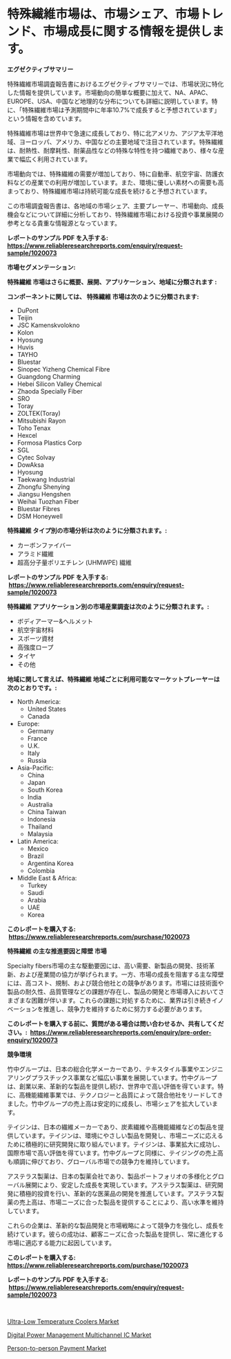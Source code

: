 <p><h1>特殊繊維市場は、市場シェア、市場トレンド、市場成長に関する情報を提供します。</h1></p><p><strong>エグゼクティブサマリー</strong></p>
<p><p>特殊繊維市場調査報告書におけるエグゼクティブサマリーでは、市場状況に特化した情報を提供しています。市場動向の簡単な概要に加えて、NA、APAC、EUROPE、USA、中国など地理的な分布についても詳細に説明しています。特に、「特殊繊維市場は予測期間中に年率10.7%で成長すると予想されています」という情報を含めています。</p><p>特殊繊維市場は世界中で急速に成長しており、特に北アメリカ、アジア太平洋地域、ヨーロッパ、アメリカ、中国などの主要地域で注目されています。特殊繊維は、耐熱性、耐摩耗性、耐薬品性などの特殊な特性を持つ繊維であり、様々な産業で幅広く利用されています。</p><p>市場動向では、特殊繊維の需要が増加しており、特に自動車、航空宇宙、防護衣料などの産業での利用が増加しています。また、環境に優しい素材への需要も高まっており、特殊繊維市場は持続可能な成長を続けると予想されています。</p><p>この市場調査報告書は、各地域の市場シェア、主要プレーヤー、市場動向、成長機会などについて詳細に分析しており、特殊繊維市場における投資や事業展開の参考となる貴重な情報源となっています。</p></p>
<p><strong>レポートのサンプル PDF を入手する: <a href="https://www.reliableresearchreports.com/enquiry/request-sample/1020073">https://www.reliableresearchreports.com/enquiry/request-sample/1020073</a></strong></p>
<p><strong>市場セグメンテーション:</strong></p>
<p><strong> 特殊繊維 市場はさらに概要、展開、アプリケーション、地域に分類されます :</strong></p>
<p><strong>コンポーネントに関しては、 特殊繊維 市場は次のように分類されます: &nbsp;</strong></p>
<p><ul><li>DuPont</li><li>Teijin</li><li>JSC Kamenskvolokno</li><li>Kolon</li><li>Hyosung</li><li>Huvis</li><li>TAYHO</li><li>Bluestar</li><li>Sinopec Yizheng Chemical Fibre</li><li>Guangdong Charming</li><li>Hebei Silicon Valley Chemical</li><li>Zhaoda Specially Fiber</li><li>SRO</li><li>Toray</li><li>ZOLTEK(Toray)</li><li>Mitsubishi Rayon</li><li>Toho Tenax</li><li>Hexcel</li><li>Formosa Plastics Corp</li><li>SGL</li><li>Cytec Solvay</li><li>DowAksa</li><li>Hyosung</li><li>Taekwang Industrial</li><li>Zhongfu Shenying</li><li>Jiangsu Hengshen</li><li>Weihai Tuozhan Fiber</li><li>Bluestar Fibres</li><li>DSM
    Honeywell</li></ul></p>
<p><strong> 特殊繊維 タイプ別の市場分析は次のように分類されます。:</strong></p>
<p><ul><li>カーボンファイバー</li><li>アラミド繊維</li><li>超高分子量ポリエチレン (UHMWPE) 繊維</li></ul></p>
<p><strong>レポートのサンプル PDF を入手する: &nbsp;<a href="https://www.reliableresearchreports.com/enquiry/request-sample/1020073">https://www.reliableresearchreports.com/enquiry/request-sample/1020073</a></strong></p>
<p><strong> 特殊繊維 アプリケーション別の市場産業調査は次のように分類されます。:</strong></p>
<p><ul><li>ボディアーマー&ヘルメット</li><li>航空宇宙材料</li><li>スポーツ資材</li><li>高強度ロープ</li><li>タイヤ</li><li>その他</li></ul></p>
<p><strong>地域に関して言えば、特殊繊維 地域ごとに利用可能なマーケットプレーヤーは次のとおりです。:</strong></p>
<p><ul>
    <li>
        North America:
        <ul>
            <li>United States</li>
            <li>Canada</li>
        </ul>
    </li>
    <li>
        Europe:
        <ul>
            <li>Germany</li>
            <li>France</li>
            <li>U.K.</li>
            <li>Italy</li>
            <li>Russia</li>
        </ul>
    </li>
    <li>
        Asia-Pacific:
        <ul>
            <li>China</li>
            <li>Japan</li>
            <li>South Korea</li>
            <li>India</li>
            <li>Australia</li>
            <li>China Taiwan</li>
            <li>Indonesia</li>
            <li>Thailand</li>
            <li>Malaysia</li>
        </ul>
    </li>
    <li>
        Latin America:
        <ul>
            <li>Mexico</li>
            <li>Brazil</li>
            <li>Argentina Korea</li>
            <li>Colombia</li>
        </ul>
    </li>
    <li>
        Middle East & Africa:
        <ul>
            <li>Turkey</li>
            <li>Saudi</li>
            <li>Arabia</li>
            <li>UAE</li>
            <li>Korea</li>
        </ul>
    </li>
    </ul></p>
<p><strong>このレポートを購入する: &nbsp;<a href="https://www.reliableresearchreports.com/purchase/1020073">https://www.reliableresearchreports.com/purchase/1020073</a></strong></p>
<p><strong>特殊繊維 の主な推進要因と障壁 市場</strong></p>
<p><p>Specialty fibers市場の主な駆動要因には、高い需要、新製品の開発、技術革新、および産業間の協力が挙げられます。一方、市場の成長を阻害する主な障壁には、高コスト、規制、および競合他社との競争があります。市場には技術面や製品の耐久性、品質管理などの課題が存在し、製品の開発と市場導入においてさまざまな困難が伴います。これらの課題に対処するために、業界は引き続きイノベーションを推進し、競争力を維持するために努力する必要があります。</p></p>
<p><strong>このレポートを購入する前に、質問がある場合は問い合わせるか、共有してください。:&nbsp; <a href="https://www.reliableresearchreports.com/enquiry/pre-order-enquiry/1020073">https://www.reliableresearchreports.com/enquiry/pre-order-enquiry/1020073</a></strong></p>
<p><strong>競争環境</strong></p>
<p><p>竹中グループは、日本の総合化学メーカーであり、テキスタイル事業やエンジニアリングプラスチックス事業など幅広い事業を展開しています。竹中グループは、創業以来、革新的な製品を提供し続け、世界中で高い評価を得ています。特に、高機能繊維事業では、テクノロジーと品質によって競合他社をリードしてきました。竹中グループの売上高は安定的に成長し、市場シェアを拡大しています。</p><p>テイジンは、日本の繊維メーカーであり、炭素繊維や高機能繊維などの製品を提供しています。テイジンは、環境にやさしい製品を開発し、市場ニーズに応えるために積極的に研究開発に取り組んでいます。テイジンは、事業拡大に成功し、国際市場で高い評価を得ています。竹中グループと同様に、テイジングの売上高も順調に伸びており、グローバル市場での競争力を維持しています。</p><p>アステラス製薬は、日本の製薬会社であり、製品ポートフォリオの多様化とグローバル展開により、安定した成長を実現しています。アステラス製薬は、研究開発に積極的投資を行い、革新的な医薬品の開発を推進しています。アステラス製薬の売上高は、市場ニーズに合った製品を提供することにより、高い水準を維持しています。</p><p>これらの企業は、革新的な製品開発と市場戦略によって競争力を強化し、成長を続けています。彼らの成功は、顧客ニーズに合った製品を提供し、常に進化する市場に適応する能力に起因しています。</p></p>
<p><strong>このレポートを購入する: &nbsp; <a href="https://www.reliableresearchreports.com/purchase/1020073">https://www.reliableresearchreports.com/purchase/1020073</a></strong></p>
<p><strong>レポートのサンプル PDF を入手する: &nbsp;<a href="https://www.reliableresearchreports.com/enquiry/request-sample/1020073">https://www.reliableresearchreports.com/enquiry/request-sample/1020073</a></strong><strong></strong></p>
<p>&nbsp;</p>
<p><p><a href="https://view.publitas.com/reportprime-1/ultra-low-temperature-coolers-market-offer-valuable-insights-into-market-size-market-share-market-trends-and-projections-spanning-from-2023-to-2030/">Ultra-Low Temperature Coolers Market</a></p><p><a href="https://view.publitas.com/reportprime-1/digital-power-management-multichannel-ic-market-size-global-industry-overview-market-segmentation-and-forecast-2023-to-2030/">Digital Power Management Multichannel IC Market</a></p><p><a href="https://view.publitas.com/reportprime-1/person-to-person-payment-market-dynamics-2023-2030-also-about-its-market-trends-projections-and-opportunities/">Person-to-person Payment Market</a></p></p>